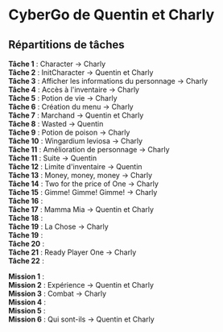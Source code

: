 # CyberGo de Quentin et Charly
## Répartitions de tâches
__Tâche 1__ : Character -> Charly \
__Tâche 2__ : InitCharacter -> Quentin et Charly \
__Tâche 3__ : Afficher les informations du personnage -> Charly \
__Tâche 4__ : Accès à l'inventaire -> Charly \
__Tâche 5__ : Potion de vie -> Charly \
__Tâche 6__ : Création du menu -> Charly \
__Tâche 7__ : Marchand -> Quentin et Charly \
__Tâche 8__ : Wasted -> Quentin \
__Tâche 9__ : Potion de poison -> Charly \
__Tâche 10__ : Wingardium leviosa -> Charly \
__Tâche 11__ : Amélioration de personnage -> Charly \
__Tâche 11__ : Suite -> Quentin \
__Tâche 12__ : Limite d'inventaire -> Quentin \
__Tâche 13__ : Money, money, money -> Charly \
__Tâche 14__ : Two for the price of One -> Charly \
__Tâche 15__ : Gimme! Gimme! Gimme! -> Charly \
__Tâche 16__ : \
__Tâche 17__ : Mamma Mia -> Quentin et Charly \
__Tâche 18__ : \
__Tâche 19__ : La Chose -> Charly \
__Tâche 19__ :  \
__Tâche 20__ : \
__Tâche 21__ : Ready Player One -> Charly \
__Tâche 22__ :  

__Mission 1__ :\
__Mission 2__ : Expérience -> Quentin et Charly \
__Mission 3__ : Combat -> Charly \
__Mission 4__ : \
__Mission 5__ : \
__Mission 6__ : Qui sont-ils -> Quentin et Charly 
